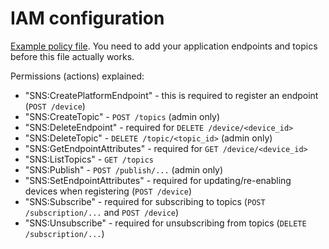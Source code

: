 IAM configuration
=================

[Example policy file](iam-example-policy.json). You need to add your application endpoints and topics before this file actually works.

Permissions (actions) explained:

- "SNS:CreatePlatformEndpoint" - this is required to register an endpoint (`POST /device`)
- "SNS:CreateTopic" - `POST /topics` (admin only)
- "SNS:DeleteEndpoint" - required for `DELETE /device/<device_id>`
- "SNS:DeleteTopic" - `DELETE /topic/<topic_id>` (admin only)
- "SNS:GetEndpointAttributes" - required for `GET /device/<device_id>`
- "SNS:ListTopics" - `GET /topics`
- "SNS:Publish" - `POST /publish/...` (admin only)
- "SNS:SetEndpointAttributes" - required for updating/re-enabling devices when registering (`POST /device`)
- "SNS:Subscribe" - required for subscribing to topics (`POST /subscription/...` and `POST /device`)
- "SNS:Unsubscribe" - required for unsubscribing from topics (`DELETE /subscription/...`)
